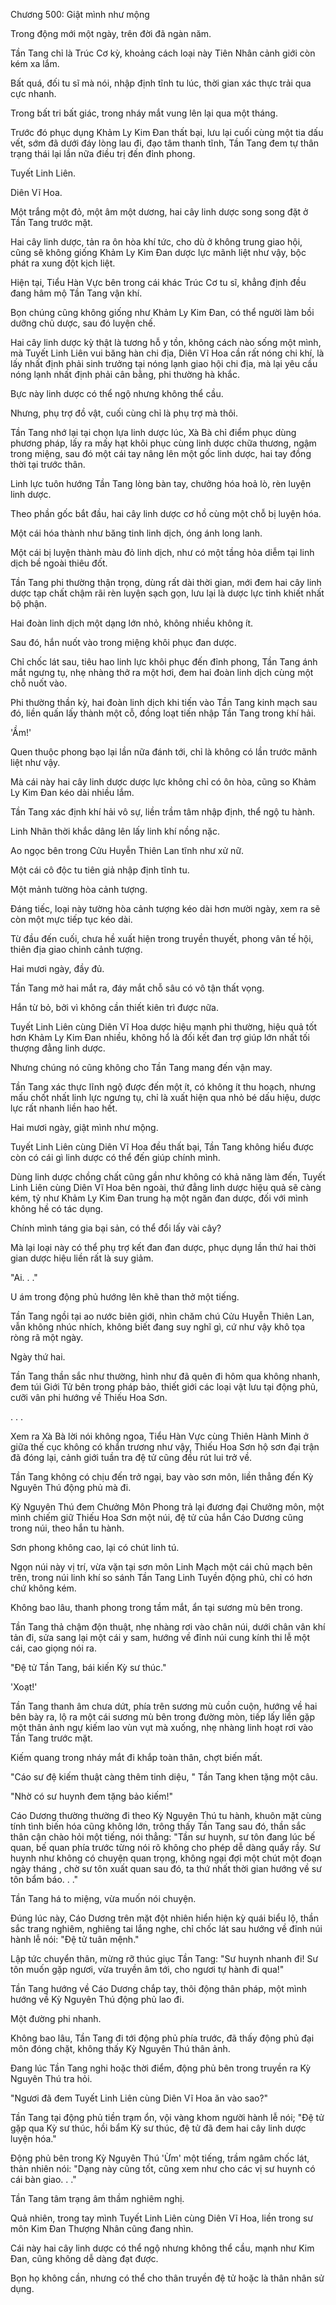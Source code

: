




Chương 500: Giật mình như mộng


Trong động mới một ngày, trên đời đã ngàn năm.

Tần Tang chỉ là Trúc Cơ kỳ, khoảng cách loại này Tiên Nhân cảnh giới còn kém xa lắm.

Bất quá, đối tu sĩ mà nói, nhập định tĩnh tu lúc, thời gian xác thực trải qua cực nhanh.

Trong bất tri bất giác, trong nháy mắt vung lên lại qua một tháng.

Trước đó phục dụng Khảm Ly Kim Đan thất bại, lưu lại cuối cùng một tia dấu vết, sớm đã dưới đáy lòng lau đi, đạo tâm thanh tĩnh, Tần Tang đem tự thân trạng thái lại lần nữa điều trị đến đỉnh phong.

Tuyết Linh Liên.

Diên Vĩ Hoa.

Một trắng một đỏ, một âm một dương, hai cây linh dược song song đặt ở Tần Tang trước mặt.

Hai cây linh dược, tản ra ôn hòa khí tức, cho dù ở không trung giao hội, cũng sẽ không giống Khảm Ly Kim Đan dược lực mãnh liệt như vậy, bộc phát ra xung đột kịch liệt.

Hiện tại, Tiểu Hàn Vực bên trong cái khác Trúc Cơ tu sĩ, khẳng định đều đang hâm mộ Tần Tang vận khí.

Bọn chúng cũng không giống như Khảm Ly Kim Đan, có thể người làm bồi dưỡng chủ dược, sau đó luyện chế.

Hai cây linh dược kỳ thật là tương hỗ y tồn, không cách nào sống một mình, mà Tuyết Linh Liên vui băng hàn chi địa, Diên Vĩ Hoa cần rất nóng chi khí, là lấy nhất định phải sinh trưởng tại nóng lạnh giao hội chi địa, mà lại yêu cầu nóng lạnh nhất định phải cân bằng, phi thường hà khắc.

Bực này linh dược có thể ngộ nhưng không thể cầu.

Nhưng, phụ trợ đồ vật, cuối cùng chỉ là phụ trợ mà thôi.

Tần Tang nhớ lại tại chọn lựa linh dược lúc, Xà Bà chỉ điểm phục dùng phương pháp, lấy ra mấy hạt khôi phục cùng linh dược chữa thương, ngậm trong miệng, sau đó một cái tay nâng lên một gốc linh dược, hai tay đồng thời tại trước thân.

Linh lực tuôn hướng Tần Tang lòng bàn tay, chưởng hóa hoả lò, rèn luyện linh dược.

Theo phần gốc bắt đầu, hai cây linh dược cơ hồ cùng một chỗ bị luyện hóa.

Một cái hóa thành như băng tinh linh dịch, óng ánh long lanh.

Một cái bị luyện thành màu đỏ linh dịch, như có một tầng hỏa diễm tại linh dịch bề ngoài thiêu đốt.

Tần Tang phi thường thận trọng, dùng rất dài thời gian, mới đem hai cây linh dược tạp chất chậm rãi rèn luyện sạch gọn, lưu lại là dược lực tinh khiết nhất bộ phận.

Hai đoàn linh dịch một dạng lớn nhỏ, không nhiều không ít.

Sau đó, hắn nuốt vào trong miệng khôi phục đan dược.

Chỉ chốc lát sau, tiêu hao linh lực khôi phục đến đỉnh phong, Tần Tang ánh mắt ngưng tụ, nhẹ nhàng thở ra một hơi, đem hai đoàn linh dịch cùng một chỗ nuốt vào.

Phi thường thần kỳ, hai đoàn linh dịch khi tiến vào Tần Tang kinh mạch sau đó, liền quấn lấy thành một cỗ, đồng loạt tiến nhập Tần Tang trong khí hải.

'Ầm!'

Quen thuộc phong bạo lại lần nữa đánh tới, chỉ là không có lần trước mãnh liệt như vậy.

Mà cái này hai cây linh dược dược lực không chỉ có ôn hòa, cũng so Khảm Ly Kim Đan kéo dài nhiều lắm.

Tần Tang xác định khí hải vô sự, liền trầm tâm nhập định, thể ngộ tu hành.

Linh Nhãn thời khắc dâng lên lấy linh khí nồng nặc.

Ao ngọc bên trong Cửu Huyễn Thiên Lan tĩnh như xử nữ.

Một cái cô độc tu tiên giả nhập định tĩnh tu.

Một mảnh tường hòa cảnh tượng.

Đáng tiếc, loại này tường hòa cảnh tượng kéo dài hơn mười ngày, xem ra sẽ còn một mực tiếp tục kéo dài.

Từ đầu đến cuối, chưa hề xuất hiện trong truyền thuyết, phong vân tế hội, thiên địa giao chinh cảnh tượng.

Hai mươi ngày, đầy đủ.

Tần Tang mở hai mắt ra, đáy mắt chỗ sâu có vô tận thất vọng.

Hắn từ bỏ, bởi vì không cần thiết kiên trì được nữa.

Tuyết Linh Liên cùng Diên Vĩ Hoa dược hiệu mạnh phi thường, hiệu quả tốt hơn Khảm Ly Kim Đan nhiều, không hổ là đối kết đan trợ giúp lớn nhất tối thượng đẳng linh dược.

Nhưng chúng nó cũng không cho Tần Tang mang đến vận may.

Tần Tang xác thực lĩnh ngộ được đến một ít, có không ít thu hoạch, nhưng mấu chốt nhất linh lực ngưng tụ, chỉ là xuất hiện qua nhỏ bé dấu hiệu, dược lực rất nhanh liền hao hết.

Hai mươi ngày, giật mình như mộng.

Tuyết Linh Liên cùng Diên Vĩ Hoa đều thất bại, Tần Tang không hiểu được còn có cái gì linh dược có thể đến giúp chính mình.

Dùng linh dược chồng chất cũng gần như không có khả năng làm đến, Tuyết Linh Liên cùng Diên Vĩ Hoa bên ngoài, thứ đẳng linh dược hiệu quả sẽ càng kém, tỷ như Khảm Ly Kim Đan trung hạ một ngăn đan dược, đối với mình không hề có tác dụng.

Chính mình táng gia bại sản, có thể đổi lấy vài cây?

Mà lại loại này có thể phụ trợ kết đan đan dược, phục dụng lần thứ hai thời gian dược hiệu liền rất là suy giảm.

"Ai. . ."

U ám trong động phủ hướng lên khẽ than thở một tiếng.

Tần Tang ngồi tại ao nước biên giới, nhìn chăm chú Cửu Huyễn Thiên Lan, vẫn không nhúc nhích, không biết đang suy nghĩ gì, cứ như vậy khô tọa ròng rã một ngày.

Ngày thứ hai.

Tần Tang thần sắc như thường, hình như đã quên đi hôm qua không nhanh, đem túi Giới Tử bên trong pháp bảo, thiết giới các loại vật lưu tại động phủ, cưỡi vân phi hướng về Thiếu Hoa Sơn.

. . .

Xem ra Xà Bà lời nói không ngoa, Tiểu Hàn Vực cùng Thiên Hành Minh ở giữa thế cục không có khẩn trương như vậy, Thiếu Hoa Sơn hộ sơn đại trận đã đóng lại, cảnh giới tuần tra đệ tử cũng đều rút lui trở về.

Tần Tang không có chịu đến trở ngại, bay vào sơn môn, liền thẳng đến Kỳ Nguyên Thú động phủ mà đi.

Kỳ Nguyên Thú đem Chưởng Môn Phong trả lại đương đại Chưởng môn, một mình chiếm giữ Thiếu Hoa Sơn một núi, đệ tử của hắn Cáo Dương cũng trong núi, theo hắn tu hành.

Sơn phong không cao, lại có chút linh tú.

Ngọn núi này vị trí, vừa vặn tại sơn môn Linh Mạch một cái chủ mạch bên trên, trong núi linh khí so sánh Tần Tang Linh Tuyền động phủ, chỉ có hơn chứ không kém.

Không bao lâu, thanh phong trong tầm mắt, ẩn tại sương mù bên trong.

Tần Tang thả chậm độn thuật, nhẹ nhàng rơi vào chân núi, dưới chân vân khí tản đi, sửa sang lại một cái y sam, hướng về đỉnh núi cung kính thi lễ một cái, cao giọng nói ra.

"Đệ tử Tần Tang, bái kiến Kỳ sư thúc."

'Xoạt!'

Tần Tang thanh âm chưa dứt, phía trên sương mù cuồn cuộn, hướng về hai bên bày ra, lộ ra một cái sương mù bên trong đường mòn, tiếp lấy liền gặp một thân ảnh ngự kiếm lao vùn vụt mà xuống, nhẹ nhàng linh hoạt rơi vào Tần Tang trước mặt.

Kiếm quang trong nháy mắt đi khắp toàn thân, chợt biến mất.

"Cáo sư đệ kiếm thuật càng thêm tinh diệu, " Tần Tang khen tặng một câu.

"Nhờ có sư huynh đem tặng bảo kiếm!"

Cáo Dương thường thường đi theo Kỳ Nguyên Thú tu hành, khuôn mặt cùng tính tình biến hóa cũng không lớn, trông thấy Tần Tang sau đó, thần sắc thân cận chào hỏi một tiếng, nói thẳng: "Tần sư huynh, sư tôn đang lúc bế quan, bế quan phía trước từng nói rõ không cho phép dễ dàng quấy rầy. Sư huynh như không có chuyện quan trọng, không ngại đợi một chút một đoạn ngày tháng , chờ sư tôn xuất quan sau đó, ta thứ nhất thời gian hướng về sư tôn bẩm báo. . ."

Tần Tang há to miệng, vừa muốn nói chuyện.

Đúng lúc này, Cáo Dương trên mặt đột nhiên hiển hiện kỳ quái biểu lộ, thần sắc trang nghiêm, nghiêng tai lắng nghe, chỉ chốc lát sau hướng về đỉnh núi hành lễ nói: "Đệ tử tuân mệnh."

Lập tức chuyển thân, mừng rỡ thúc giục Tần Tang: "Sư huynh nhanh đi! Sư tôn muốn gặp ngươi, vừa truyền âm tới, cho ngươi tự hành đi qua!"

Tần Tang hướng về Cáo Dương chắp tay, thôi động thân pháp, một mình hướng về Kỳ Nguyên Thú động phủ lao đi.

Một đường phi nhanh.

Không bao lâu, Tần Tang đi tới động phủ phía trước, đã thấy động phủ đại môn đóng chặt, không thấy Kỳ Nguyên Thú thân ảnh.

Đang lúc Tần Tang nghi hoặc thời điểm, động phủ bên trong truyền ra Kỳ Nguyên Thú tra hỏi.

"Ngươi đã đem Tuyết Linh Liên cùng Diên Vĩ Hoa ăn vào sao?"

Tần Tang tại động phủ tiền trạm ổn, vội vàng khom người hành lễ nói; "Đệ tử gặp qua Kỳ sư thúc, hồi bẩm Kỳ sư thúc, đệ tử đã đem hai cây linh dược luyện hóa."

Động phủ bên trong Kỳ Nguyên Thú 'Ừm' một tiếng, trầm ngâm chốc lát, thản nhiên nói: "Dạng này cũng tốt, cũng xem như cho các vị sư huynh có cái bàn giao. . ."

Tần Tang tâm trạng âm thầm nghiêm nghị.

Quả nhiên, trong tay mình Tuyết Linh Liên cùng Diên Vĩ Hoa, liền trong sư môn Kim Đan Thượng Nhân cũng đang nhìn.

Cái này hai cây linh dược có thể ngộ nhưng không thể cầu, mạnh như Kim Đan, cũng không dễ dàng đạt được.

Bọn họ không cần, nhưng có thể cho thân truyền đệ tử hoặc là thân nhân sử dụng.




